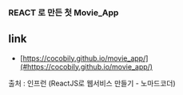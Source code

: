 ### REACT 로 만든 첫 Movie_App

## link 
- [https://cocobily.github.io/movie_app/](#https://cocobily.github.io/movie_app/)

출처 : 인프런 (ReactJS로 웹서비스 만들기 - 노마드코더)